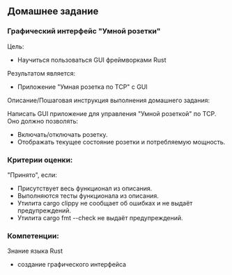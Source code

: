 ## Домашнее задание

### Графический интерфейс "Умной розетки"

Цель:
- Научиться пользоваться GUI фреймворками Rust

Результатом является:
- Приложение "Умная розетка по TCP" с GUI

Описание/Пошаговая инструкция выполнения домашнего задания:

Написать GUI приложение для управления "Умной розеткой" по TCP. Оно должно позволять:

- Включать/отключать розетку.
- Отображать текущее состояние розетки и потребляемую мощность.

### Критерии оценки:

"Принято", если:

- Присутствует весь функционал из описания.
- Выполняются тесты функционала из описания.
- Утилита cargo clippy не сообщает об ошибках и не выдаёт предупреждений.
- Утилита cargo fmt --check не выдаёт предупреждений.

### Компетенции:

Знание языка Rust
- создание графического интерфейса
